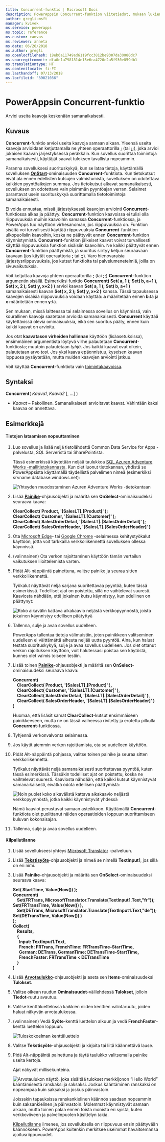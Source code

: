 ```yaml
---
title: Concurrent-funktio | Microsoft Docs
description: PowerAppsin Concurrent-funktion viitetiedot, mukaan lukien syntaksi
author: gregli-msft
manager: kvivek
ms.service: powerapps
ms.topic: reference
ms.custom: canvas
ms.reviewer: anneta
ms.date: 06/26/2018
ms.author: gregli
ms.openlocfilehash: 19eb6a11749ad6119fcc3812be9307da30080dc7
ms.sourcegitcommit: dfa0e1a7981814e15e6ca4720e2a5f930e859db1
ms.translationtype: HT
ms.contentlocale: fi-FI
ms.lasthandoff: 07/13/2018
ms.locfileid: "39021086"
---
```

# <a name="concurrent-function-in-powerapps"></a>PowerAppsin Concurrent-funktio
Arvioi useita kaavoja keskenään samanaikaisesti.

## <a name="description"></a>Kuvaus
**Concurrent**-funktio arvioi useita kaavoja samaan aikaan. Yleensä useita kaavoja arvioidaan ketjuttamalla ne yhteen operaattorilla [**;**](operators.md) (tai [**;;**](operators.md)), joka arvioi jokaisen kaavan järjestyksessä peräkkäin. Kun sovellus suorittaa toimintoja samanaikaisesti, käyttäjät saavat tuloksen tavallista nopeammin.

Paranna sovelluksesi suorituskykyä, kun se lataa tietoja, käyttämällä sovelluksen [**OnStart**](../controls/control-screen.md)-ominaisuuden **Concurrent**-funktiota. Kun tietokutsut eivät ala ennen edellisten kutsujen valmistumista, sovelluksen on odotettava kaikkien pyyntöaikojen summaa. Jos tietokutsut alkavat samanaikaisesti, sovelluksen on odotettava vain pisimmän pyyntöajan verran. Selaimet parantavat usein suorituskykyä suorittamalla tietotoimintoja samanaikaisesti.

Ei voida ennustaa, missä järjestyksessä kaavojen arviointi **Concurrent**-funktiossa alkaa ja päättyy. **Concurrent**-funktion kaavoissa ei tulisi olla riippuvuuksia muihin kaavoihin samassa **Concurrent**-funktiossa, ja PowerApps tuo näyttöön virhesanoman, jos riippuvuuksia on. Funktion sisältä voi turvallisesti käyttää riippuvuuksia **Concurrent**-funktion ulkopuolisiin kaavoihin, koska ne päättyvät ennen **Concurrent**-funktion käynnistymistä. **Concurrent**-funktion jälkeiset kaavat voivat turvallisesti käyttää riippuvuuksia funktion sisäisiin kaavoihin. Ne kaikki päättyvät ennen **Concurrent**-funktion päättymistä, ja suoritus siirtyy ketjun seuraavaan kaavaan (jos käytät operaattoria **;** tai **;;**). Varo hienovaraisia järjestysriippuvuuksia, jos kutsut funktioita tai palvelumenetelmiä, joilla on sivuvaikutuksia.

Voit ketjuttaa kaavoja yhteen operaattorilla **;** (tai **;;**) **Concurrent**-funktion argumentin sisällä. Esimerkiksi funktio **Concurrent( Set( a, 1 ); Set( b, a+1 ), Set( x, 2 ); Set( y, x+2 ) )** arvioi kaavan **Set( a, 1 ); Set( b, a+1 )** samanaikaisesti kaavan **Set( x, 2 ); Set( y, x+2 )** kanssa. Tässä tapauksessa kaavojen sisäisiä riippuvuuksia voidaan käyttää: **a** määritetään ennen **b**:tä ja **x** määritetään ennen **y**:tä.

Sen mukaan, missä laitteessa tai selaimessa sovellus on käynnissä, vain kourallinen kaavoja saatetaan arvioida samanaikaisesti. **Concurrent** käyttää käytettävissä olevia ominaisuuksia, eikä sen suoritus pääty, ennen kuin kaikki kaavat on arvioitu.

Jos otat **kaavatason virheiden hallinnan** käyttöön (lisäasetuksissa), ensimmäinen argumentista löytyvä virhe palautetaan **Concurrent**-funktiosta; muutoin palautetaan *tyhjä*. Jos kaikki kaavat ovat oikein, palautetaan arvo *tosi*. Jos yksi kaava epäonnistuu, kyseisen kaavan loppuosa pysäytetään, mutta muiden kaavojen arviointi jatkuu.

Voit käyttää **Concurrent**-funktiota vain [toimintakaavoissa](../working-with-formulas-in-depth.md).

## <a name="syntax"></a>Syntaksi
**Concurrent**( *Kaava1*, *Kaava2* [, ...] )

* *Kaavat* – Pakollinen. Samanaikaisesti arvioitavat kaavat. Vähintään kaksi kaavaa on annettava.

## <a name="examples"></a>Esimerkkejä

#### <a name="loading-data-faster"></a>Tietojen lataamisen nopeuttaminen

1. Luo sovellus ja lisää neljä tietolähdettä Common Data Service for Apps -palvelusta, SQL Serveristä tai SharePointista. 

    Tässä esimerkissä käytetään neljää taulukkoa [SQL Azuren Adventure Works -mallitietokannasta](https://docs.microsoft.com/azure/sql-database/sql-database-get-started-portal). Kun olet luonut tietokannan, yhdistä se PowerAppsista käyttämällä täydellistä palvelimen nimeä (esimerkiksi srvname.database.windows.net):

    ![Yhteyden muodostaminen Azuren Adventure Works -tietokantaan](media/function-concurrent/connect-database.png)

2. Lisää **[Painike](../controls/control-button.md)**-ohjausobjekti ja määritä sen **OnSelect**-ominaisuudeksi seuraava kaava:

    **ClearCollect( Product, '[SalesLT].[Product]' );<br> ClearCollect( Customer, '[SalesLT].[Customer]' );<br> ClearCollect( SalesOrderDetail, '[SalesLT].[SalesOrderDetail]' );<br> ClearCollect( SalesOrderHeader, '[SalesLT].[SalesOrderHeader]' )**

3. Ota [Microsoft Edge](https://docs.microsoft.com/en-us/microsoft-edge/devtools-guide/network)- tai [Google Chrome](https://developers.google.com/web/tools/chrome-devtools/network-performance/) -selaimessa kehitystyökalut käyttöön, jotta voit tarkkailla verkkoliikennettä sovelluksen ollessa käynnissä.

1. (valinnainen) Ota verkon rajoittaminen käyttöön tämän vertailun vaikutuksen liioittelemista varten.

4. Pidät Alt-näppäintä painettuna, valitse painike ja seuraa sitten verkkoliikennettä.

    Työkalut näyttävät neljä sarjana suoritettavaa pyyntöä, kuten tässä esimerkissä.  Todelliset ajat on poistettu, sillä ne vaihtelevat suuresti.  Kaaviosta nähdään, että jokainen kutsu käynnistyy, kun edellinen on päättynyt:

    ![Koko aikavälin kattava aikakaavio neljästä verkkopyynnöstä, joista jokainen käynnistyy edellisen päätyttyä](media/function-concurrent/chained-network.png)

5. Tallenna, sulje ja avaa sovellus uudelleen.

    PowerApps tallentaa tietoja välimuistiin, joten painikkeen valitseminen uudelleen ei välttämättä aiheuta neljää uutta pyyntöä. Aina, kun haluat testata suorituskykyä, sulje ja avaa sovellus uudelleen. Jos olet ottanut verkon rajoituksen käyttöön, voit halutessasi poistaa sen käytöstä, kunnes olet valmis toiseen testiin.

1. Lisää toinen **[Painike](../controls/control-button.md)**-ohjausobjekti ja määritä sen **OnSelect**-ominaisuudeksi seuraava kaava:

    **Concurrent(<br> &nbsp;&nbsp;&nbsp;&nbsp;ClearCollect( Product, '[SalesLT].[Product]' ),<br> &nbsp;&nbsp;&nbsp;&nbsp;ClearCollect( Customer, '[SalesLT].[Customer]' ),<br> &nbsp;&nbsp;&nbsp;&nbsp;ClearCollect( SalesOrderDetail, '[SalesLT].[SalesOrderDetail]' ),<br> &nbsp;&nbsp;&nbsp;&nbsp;ClearCollect( SalesOrderHeader, '[SalesLT].[SalesOrderHeader]' )<br> )**

    Huomaa, että lisäsit samat **ClearCollect**-kutsut ensimmäiseen painikkeeseen, mutta ne on tässä vaiheessa rivitetty ja erotettu pilkulla **Concurrent**-funktiossa.

2. Tyhjennä verkonvalvonta selaimessa.

1. Jos käytit aiemmin verkon rajoittamista, ota se uudelleen käyttöön.

3. Pidät Alt-näppäintä pohjassa, valitse toinen painike ja seuraa sitten verkkoliikennettä.

    Työkalut näyttävät neljä samanaikaisesti suoritettavaa pyyntöä, kuten tässä esimerkissä.  Tässäkin todelliset ajat on poistettu, koska ne vaihtelevat suuresti.  Kaaviosta nähdään, että kaikki kutsut käynnistyvät samanaikaisesti, eivätkä odota edellisen päättymistä:

    ![Noin puolet koko aikavälistä kattava aikakaavio neljästä verkkopyynnöstä, jotka kaikki käynnistyvät yhdessä](media/function-concurrent/concurrent-network.png)

    Nämä kaaviot perustuvat samaan asteikkoon. Käyttämällä **Concurrent**-funktiota olet puolittanut näiden operaatioiden loppuun suorittamiseen kuluvan kokonaisajan. 

5. Tallenna, sulje ja avaa sovellus uudelleen.

#### <a name="race-condition"></a>Kilpailutilanne

1. Lisää sovellukseesi yhteys [Microsoft Translator](../connections/connection-microsoft-translator.md) -palveluun.

2. Lisää [ **Tekstisyöte**](../controls/control-text-input.md)-ohjausobjekti ja nimeä se nimellä **TextInput1**, jos sillä on eri nimi.

3. Lisää **Painike**-ohjausobjekti ja määritä sen **OnSelect**-ominaisuudeksi seuraava kaava:

    **Set( StartTime, Value(Now()) );<br> Concurrent(<br> &nbsp;&nbsp;&nbsp;&nbsp;Set(FRTrans, MicrosoftTranslator.Translate(TextInput1.Text,"fr")); Set(FRTransTime, Value(Now()) ),<br> &nbsp;&nbsp;&nbsp;&nbsp;Set(DETrans, MicrosoftTranslator.Translate(TextInput1.Text,"de")); Set(DETransTime, Value(Now()) )<br> ); <br> Collect( <br> &nbsp;&nbsp;&nbsp;&nbsp;Results, <br> &nbsp;&nbsp;&nbsp;&nbsp;{<br> &nbsp;&nbsp;&nbsp;&nbsp;&nbsp;&nbsp;Input: TextInput1.Text, <br> &nbsp;&nbsp;&nbsp;&nbsp;&nbsp;&nbsp;French: FRTrans, FrenchTime: FRTransTime-StartTime,<br> &nbsp;&nbsp;&nbsp;&nbsp;&nbsp;&nbsp;German: DETrans, GermanTime: DETransTime-StartTime,<br> &nbsp;&nbsp;&nbsp;&nbsp;&nbsp;&nbsp;FrenchFaster: FRTransTime < DETransTime <br> &nbsp;&nbsp;&nbsp;&nbsp;}<br> )**

4. Lisää [**Arvotaulukko**](../controls/control-data-table.md)-ohjausobjekti ja aseta sen **Items**-ominaisuudeksi **Tulokset**.

1. Valitse oikean ruudun **Ominaisuudet**-välilehdessä **Tulokset**, jolloin **Tiedot**-ruutu avautuu.

1. Valitse kenttäluettelossa kaikkien niiden kenttien valintaruutu, joiden haluat näkyvän arvotaulukossa.

1. (valinnainen) Vedä **Syöte**-kenttä luettelon alkuun ja vedä **FrenchFaster**-kenttä luettelon loppuun.

    ![Tuloskokoelman kenttäluettelo](media/function-concurrent/field-list.png) 

6. Valitse **Tekstisyöte**-ohjausobjekti ja kirjoita tai liitä käännettävä lause.

7. Pidä Alt-näppäintä painettuna ja täytä taulukko valitsemalla painike useita kertoja.

    Ajat näkyvät millisekunteina.
  
    ![Arvotaulukon näyttö, joka sisältää tulokset merkkijonon ”Hello World” kääntämisestä ranskaksi ja saksaksi. Joskus kääntäminen ranskaksi on nopeampaa kuin saksaksi ja joskus päinvastoin.](media/function-concurrent/race-condition.png) 

    Joissakin tapauksissa ranskankielinen käännös saadaan nopeammin kuin saksankielinen ja päinvastoin. Molemmat käynnistyvät samaan aikaan, mutta toinen palaa ennen toista monista eri syistä, kuten verkkoviiveen ja palvelinpuolen käsittelyn takia.

    [Kilpailutilanne](https://en.wikipedia.org/wiki/Race_condition) ilmenee, jos sovelluksella on riippuvuus ensin päättyvään käännökseen. PowerApps kuitenkin merkitsee useimmat havaitsemansa ajoitusriippuvuudet.
